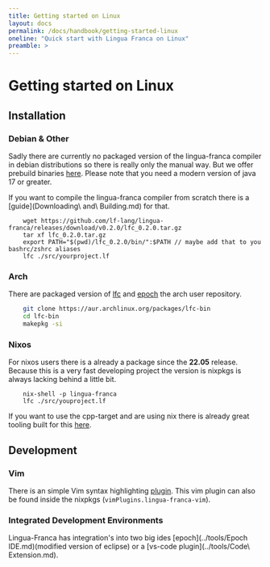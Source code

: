 ```yaml
---
title: Getting started on Linux 
layout: docs
permalink: /docs/handbook/getting-started-linux
oneline: "Quick start with Lingua Franca on Linux"
preamble: >
---
```


# Getting started on Linux

## Installation

### Debian & Other

Sadly there are currently no packaged version of the lingua-franca compiler in debian distributions so there is
really only the manual way. But we offer prebuild binaries [here](https://github.com/lf-lang/lingua-franca/releases). 
Please note that you need a modern version of java 17 or greater.

If you want to compile the lingua-franca compiler from scratch there is a [guide](Downloading\ and\ Building.md) for that. 

```
    wget https://github.com/lf-lang/lingua-franca/releases/download/v0.2.0/lfc_0.2.0.tar.gz
    tar xf lfc_0.2.0.tar.gz
    export PATH="$(pwd)/lfc_0.2.0/bin/":$PATH // maybe add that to you bashrc/zshrc aliases
    lfc ./src/yourproject.lf
```

### Arch

There are packaged version of [lfc](https://aur.archlinux.org/packages/lfc-bin) and [epoch](https://aur.archlinux.org/packages/epoch-bin) the arch user repository.

```bash
    git clone https://aur.archlinux.org/packages/lfc-bin
    cd lfc-bin
    makepkg -si
```

### Nixos

For nixos users there is a already a package since the **22.05** release. Because this is a very fast developing project
the version is nixpkgs is always lacking behind a little bit.

```
    nix-shell -p lingua-franca
    lfc ./src/youproject.lf
```

If you want to use the cpp-target and are using nix there is already great tooling built for this [here](https://github.com/lf-lang/reactor-cpp/blob/master/CONTRIBUTING.md).

## Development


### Vim

There is an simple Vim syntax highlighting [plugin](https://github.com/lf-lang/lingua-franca.vim).
This vim plugin can also be found inside the nixpkgs (`vimPlugins.lingua-franca-vim`).


### Integrated Development Environments

Lingua-Franca has integration's into two big ides [epoch](../tools/Epoch IDE.md)(modified version of eclipse) or a [vs-code plugin](../tools/Code\ Extension.md). 







